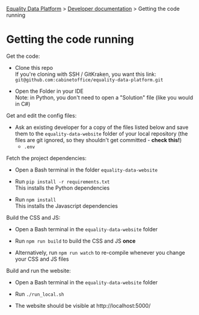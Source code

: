 
[Equality Data Platform](../README.md) >
[Developer documentation](README.md) >
Getting the code running

# Getting the code running

Get the code:
* Clone this repo  
  If you're cloning with SSH / GitKraken, you want this link:  
  `git@github.com:cabinetoffice/equality-data-platform.git`

* Open the Folder in your IDE  
  Note: in Python, you don't need to open a "Solution" file (like you would in C#)

Get and edit the config files:
* Ask an existing developer for a copy of the files listed below and
  save them to the `equality-data-website` folder of your local repository
  (the files are git ignored, so they shouldn't get committed - **check this!**)
  * `.env`

Fetch the project dependencies:
* Open a Bash terminal in the folder `equality-data-website`

* Run `pip install -r requirements.txt`  
  This installs the Python dependencies

* Run `npm install`  
  This installs the Javascript dependencies

Build the CSS and JS:
* Open a Bash terminal in the `equality-data-website` folder

* Run `npm run build` to build the CSS and JS **once**

* Alternatively, run `npm run watch` to re-compile whenever you change your CSS and JS files

Build and run the website:
* Open a Bash terminal in the `equality-data-website` folder

* Run `./run_local.sh`

* The website should be visible at http://localhost:5000/  
